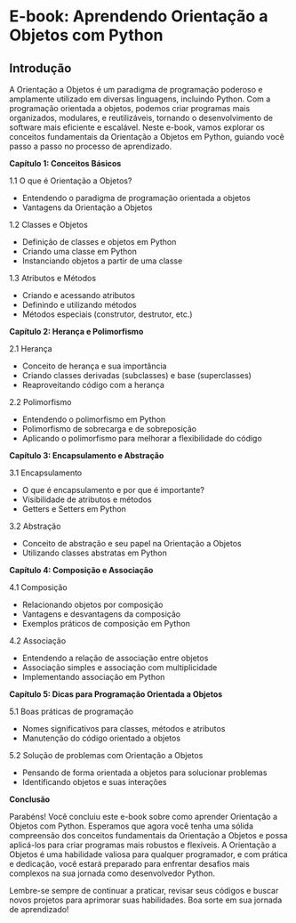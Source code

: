 # **E-book: Aprendendo Orientação a Objetos com Python**

## **Introdução**

A Orientação a Objetos é um paradigma de programação poderoso e amplamente utilizado em diversas linguagens, incluindo Python. Com a programação orientada a objetos, podemos criar programas mais organizados, modulares, e reutilizáveis, tornando o desenvolvimento de software mais eficiente e escalável. Neste e-book, vamos explorar os conceitos fundamentais da Orientação a Objetos em Python, guiando você passo a passo no processo de aprendizado.

**Capítulo 1: Conceitos Básicos**

1.1 O que é Orientação a Objetos?
   - Entendendo o paradigma de programação orientada a objetos
   - Vantagens da Orientação a Objetos

1.2 Classes e Objetos
   - Definição de classes e objetos em Python
   - Criando uma classe em Python
   - Instanciando objetos a partir de uma classe

1.3 Atributos e Métodos
   - Criando e acessando atributos
   - Definindo e utilizando métodos
   - Métodos especiais (construtor, destrutor, etc.)

**Capítulo 2: Herança e Polimorfismo**

2.1 Herança
   - Conceito de herança e sua importância
   - Criando classes derivadas (subclasses) e base (superclasses)
   - Reaproveitando código com a herança

2.2 Polimorfismo
   - Entendendo o polimorfismo em Python
   - Polimorfismo de sobrecarga e de sobreposição
   - Aplicando o polimorfismo para melhorar a flexibilidade do código

**Capítulo 3: Encapsulamento e Abstração**

3.1 Encapsulamento
   - O que é encapsulamento e por que é importante?
   - Visibilidade de atributos e métodos
   - Getters e Setters em Python

3.2 Abstração
   - Conceito de abstração e seu papel na Orientação a Objetos
   - Utilizando classes abstratas em Python

**Capítulo 4: Composição e Associação**

4.1 Composição
   - Relacionando objetos por composição
   - Vantagens e desvantagens da composição
   - Exemplos práticos de composição em Python

4.2 Associação
   - Entendendo a relação de associação entre objetos
   - Associação simples e associação com multiplicidade
   - Implementando associação em Python

**Capítulo 5: Dicas para Programação Orientada a Objetos**

5.1 Boas práticas de programação
   - Nomes significativos para classes, métodos e atributos
   - Manutenção do código orientado a objetos

5.2 Solução de problemas com Orientação a Objetos
   - Pensando de forma orientada a objetos para solucionar problemas
   - Identificando objetos e suas interações

**Conclusão**

Parabéns! Você concluiu este e-book sobre como aprender Orientação a Objetos com Python. Esperamos que agora você tenha uma sólida compreensão dos conceitos fundamentais da Orientação a Objetos e possa aplicá-los para criar programas mais robustos e flexíveis. A Orientação a Objetos é uma habilidade valiosa para qualquer programador, e com prática e dedicação, você estará preparado para enfrentar desafios mais complexos na sua jornada como desenvolvedor Python.

Lembre-se sempre de continuar a praticar, revisar seus códigos e buscar novos projetos para aprimorar suas habilidades. Boa sorte em sua jornada de aprendizado!